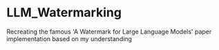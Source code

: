 # LLM_Watermarking
Recreating the famous 'A Watermark for Large Language Models' paper implementation based on my understanding
